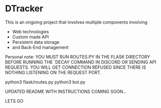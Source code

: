 # DTracker

This is an ongoing project that involves multiple components involving 
- Web technologies
- Custom made API
- Persistent data storage
- and Back-End management

Personal note:
YOU MUST RUN ROUTES.PY IN THE FLASK DIRECTORY BEFORE RUNNING THE `DECAY COMMAND IN 
DISCORD OR SENDING API REQUESTS. YOU WILL GET CONNECTION REFUSED SINCE THERE IS 
NOTHING LISTENING ON THE REQUEST PORT.

python3 flask/routes.py
python3 bot.py

UPDATED README WITH INSTRUCTIONS COMING SOON...

LETS GO
